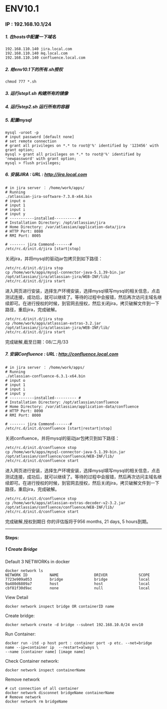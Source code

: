 # ENV10.1

### IP : 192.168.10.1/24

##### 1. 在hosts中配置一下域名
~~~
192.168.110.140 jira.local.com
192.168.110.140 mq.local.com
192.168.110.140 confluence.local.com
~~~

##### 2. 给env10.1下的所有.sh授权
~~~
chmod 777 *.sh
~~~

##### 3. 运行step1.sh 构建所有的镜像

##### 4. 运行step2.sh 运行所有的容器

##### 5. 配置mysql
~~~
mysql -uroot -p
# input password [default none]
# set remote connection
# grant all privileges on *.* to root@'%' identified by '123456' with grant option;
mysql > grant all privileges on *.* to root@'%' identified by 'newpassword' with grant option;
mysql > flush privileges;
~~~

##### 6. 安装JIRA : URL : http://jira.local.com
~~~
# in jira server ： /home/work/apps/
# Running 
./atlassian-jira-software-7.3.8-x64.bin
# input o
# input 1
# input i
# input y
# -----------installed---------- #
# Installation Directory: /opt/atlassian/jira
# Home Directory: /var/atlassian/application-data/jira
# HTTP Port: 8080
# RMI Port: 8005

# ------- jira Commond-------#
/etc/rc.d/init.d/jira [start|stop]
~~~

关闭jira，并将mysql的驱动jar包拷贝到如下路径：
~~~
/etc/rc.d/init.d/jira stop
cp /home/work/apps/mysql-connector-java-5.1.39-bin.jar /opt/atlassian/jira/atlassian-jira/WEB-INF/lib/
/etc/rc.d/init.d/jira start
~~~
进入网页进行安装，选择生产环境安装，选择mysql填写mysql的相关信息，点击测试连接，成功后，就可以继续了。等待的过程中会报错，然后再次访问主域名继续即可。在进行授权的时候，到官网去授权，然后关闭jira，拷贝破解文件到一下路径，重启jira，完成破解。
~~~
/etc/rc.d/init.d/jira stop
cp /home/work/apps/atlassian-extras-3.2.jar /opt/atlassian/jira/atlassian-jira/WEB-INF/lib/
/etc/rc.d/init.d/jira start
~~~
完成破解,截至日期：08/二月/33


##### 7. 安装Confluence : URL : http://confluence.local.com
~~~
# in jira server ： /home/work/apps/
# Running 
./atlassian-confluence-6.3.1-x64.bin
# input o
# input 1
# input i
# input y
# -----------installed---------- #
# Installation Directory: /opt/atlassian/confluence
# Home Directory: /var/atlassian/application-data/confluence
# HTTP Port: 8090
# RMI Port: 8000

# ------- jira Commond-------#
/etc/rc.d/init.d/confluence [start|restart|stop]
~~~

关闭confluence，并将mysql的驱动jar包拷贝到如下路径：
~~~
/etc/rc.d/init.d/confluence stop
cp /home/work/apps/mysql-connector-java-5.1.39-bin.jar /opt/atlassian/confluence/confluence/WEB-INF/lib/
/etc/rc.d/init.d/confluence start
~~~
进入网页进行安装，选择生产环境安装，选择mysql填写mysql的相关信息，点击测试连接，成功后，就可以继续了。等待的过程中会报错，然后再次访问主域名继续即可。在进行授权的时候，到官网去授权，然后关闭jira，拷贝破解文件到一下路径，重启jira，完成破解。
~~~
/etc/rc.d/init.d/confluence stop
cp /home/work/apps/atlassian-extras-decoder-v2-3.2.jar /opt/atlassian/confluence/confluence/WEB-INF/lib/
/etc/rc.d/init.d/confluence start
~~~
完成破解,授权到期日	你的评估版将于956 months, 21 days, 5 hours到期。





---

#### Steps:
##### 1 Create Bridge
Default 3 NETWORKs in docker
~~~
docker network ls
NETWORK ID          NAME                DRIVER              SCOPE
7723e909a053        bridge              bridge              local
9a480d6809a7        host                host                local
cbf81f30d9ac        none                null                local
~~~
View Detail
~~~
docker network inspect bridge OR containerID name
~~~

Create bridge:
~~~
docker network create -d bridge --subnet 192.168.10.0/24 env10
~~~

Run Container:
~~~
docker run -itd -p host port : container port -p etc. --net=bridge name --ip=container ip  --restart=always \
--name [container name] [image name]
~~~

Check Container network:
~~~
docker network inspect containerName 
~~~

Remove network
~~~
# cut connection of all container
docker network disconnet bridgeName containerName
# Remove network
docker network rm bridgeName
~~~




